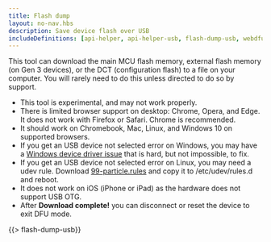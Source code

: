 ```yaml
---
title: Flash dump
layout: no-nav.hbs
description: Save device flash over USB
includeDefinitions: [api-helper, api-helper-usb, flash-dump-usb, webdfu, zip]
---
```


This tool can download the main MCU flash memory, external flash memory (on Gen 3 devices), or the DCT (configuration flash) to a file on your computer. You will rarely need to do this unless directed to do so by support.

- This tool is experimental, and may not work properly.
- There is limited browser support on desktop: Chrome, Opera, and Edge. It does not work with Firefox or Safari. Chrome is recommended.
- It should work on Chromebook, Mac, Linux, and Windows 10 on supported browsers.
- If you get an USB device not selected error on Windows, you may have a [Windows device driver issue](https://github.com/rickkas7/particle_notes/tree/master/fixing-windows-10-serial-drivers) that is hard, but not impossible, to fix.
- If you get an USB device not selected error on Linux, you may need a udev rule. Download [99-particle.rules](/assets/files/50-particle.rules) and copy it to /etc/udev/rules.d and reboot.
- It does not work on iOS (iPhone or iPad) as the hardware does not support USB OTG.
- After **Download complete!** you can disconnect or reset the device to exit DFU mode.

{{> flash-dump-usb}}
